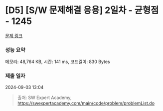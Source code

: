 # [D5] [S/W 문제해결 응용] 2일차 - 균형점 - 1245 

[문제 링크](https://swexpertacademy.com/main/code/problem/problemDetail.do?contestProbId=AV15MeBKAOgCFAYD) 

### 성능 요약

메모리: 48,764 KB, 시간: 141 ms, 코드길이: 830 Bytes

### 제출 일자

2024-09-03 13:04



> 출처: SW Expert Academy, https://swexpertacademy.com/main/code/problem/problemList.do